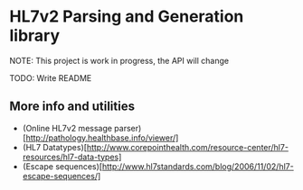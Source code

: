 HL7v2 Parsing and Generation library
==============

NOTE: This project is work in progress, the API will change

TODO: Write README

## More info and utilities

* (Online HL7v2 message parser)[http://pathology.healthbase.info/viewer/]
* (HL7 Datatypes)[http://www.corepointhealth.com/resource-center/hl7-resources/hl7-data-types]
* (Escape sequences)[http://www.hl7standards.com/blog/2006/11/02/hl7-escape-sequences/]
